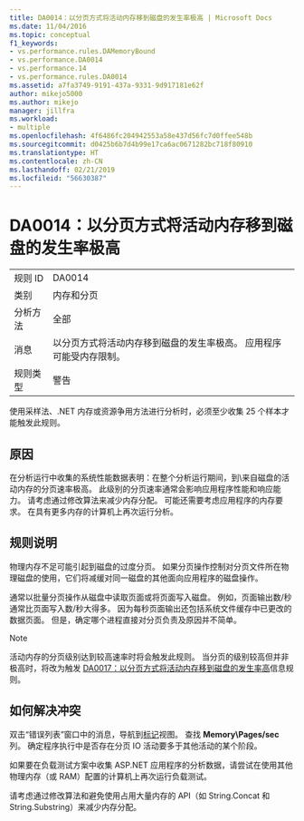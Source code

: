 ```yaml
---
title: DA0014：以分页方式将活动内存移到磁盘的发生率极高 | Microsoft Docs
ms.date: 11/04/2016
ms.topic: conceptual
f1_keywords:
- vs.performance.rules.DAMemoryBound
- vs.performance.DA0014
- vs.performance.14
- vs.performance.rules.DA0014
ms.assetid: a7fa3749-9191-437a-9331-9d917181e62f
author: mikejo5000
ms.author: mikejo
manager: jillfra
ms.workload:
- multiple
ms.openlocfilehash: 4f6486fc204942553a58e437d56fc7d0ffee548b
ms.sourcegitcommit: d0425b6b7d4b99e17ca6ac0671282bc718f80910
ms.translationtype: HT
ms.contentlocale: zh-CN
ms.lasthandoff: 02/21/2019
ms.locfileid: "56630387"
---
```

# <a name="da0014-extremely-high-rates-of-paging-active-memory-to-disk"></a>DA0014：以分页方式将活动内存移到磁盘的发生率极高

|||
|-|-|
|规则 ID|DA0014|
|类别|内存和分页|
|分析方法|全部|
|消息|以分页方式将活动内存移到磁盘的发生率极高。 应用程序可能受内存限制。|
|规则类型|警告|

 使用采样法、.NET 内存或资源争用方法进行分析时，必须至少收集 25 个样本才能触发此规则。

## <a name="cause"></a>原因
 在分析运行中收集的系统性能数据表明：在整个分析运行期间，到\来自磁盘的活动内存的分页速率极高。 此级别的分页速率通常会影响应用程序性能和响应能力。 请考虑通过修改算法来减少内存分配。 可能还需要考虑应用程序的内存要求。 在具有更多内存的计算机上再次运行分析。

## <a name="rule-description"></a>规则说明
 物理内存不足可能引起到磁盘的过度分页。 如果分页操作控制对分页文件所在物理磁盘的使用，它们将减缓对同一磁盘的其他面向应用程序的磁盘操作。

 通常以批量分页操作从磁盘中读取页面或将页面写入磁盘。 例如，页面输出数/秒通常比页面写入数/秒大得多。 因为每秒页面输出还包括系统文件缓存中已更改的数据页面。 但是，确定哪个进程直接对分页负责及原因并不简单。

> [!NOTE]
>  活动内存的分页级别达到较高速率时将会触发此规则。 当分页的级别较高但并非极高时，将改为触发 [DA0017：以分页方式将活动内存移到磁盘的发生率高](../profiling/da0017-high-rates-of-paging-active-memory-to-disk.md)信息规则。

## <a name="how-to-fix-violations"></a>如何解决冲突
 双击“错误列表”窗口中的消息，导航到[标记](../profiling/marks-view.md)视图。 查找 **Memory\Pages/sec** 列。 确定程序执行中是否存在分页 IO 活动要多于其他活动的某个阶段。

 如果要在负载测试方案中收集 ASP.NET 应用程序的分析数据，请尝试在使用其他物理内存（或 RAM）配置的计算机上再次运行负载测试。

 请考虑通过修改算法和避免使用占用大量内存的 API（如 String.Concat 和 String.Substring）来减少内存分配。